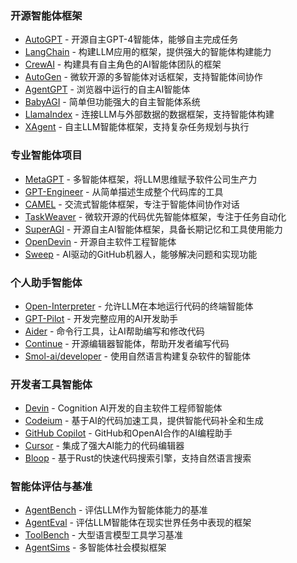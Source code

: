 ### 开源智能体框架

* [AutoGPT](https://github.com/Significant-Gravitas/AutoGPT) - 开源自主GPT-4智能体，能够自主完成任务
* [LangChain](https://github.com/langchain-ai/langchain) - 构建LLM应用的框架，提供强大的智能体构建能力
* [CrewAI](https://github.com/joaomdmoura/crewAI) - 构建具有自主角色的AI智能体团队的框架
* [AutoGen](https://github.com/microsoft/autogen) - 微软开源的多智能体对话框架，支持智能体间协作
* [AgentGPT](https://github.com/reworkd/AgentGPT) - 浏览器中运行的自主AI智能体
* [BabyAGI](https://github.com/yoheinakajima/babyagi) - 简单但功能强大的自主智能体系统
* [LlamaIndex](https://github.com/run-llama/llama_index) - 连接LLM与外部数据的数据框架，支持智能体构建
* [XAgent](https://github.com/OpenBMB/XAgent) - 自主LLM智能体框架，支持复杂任务规划与执行

### 专业智能体项目

* [MetaGPT](https://github.com/geekan/MetaGPT) - 多智能体框架，将LLM思维赋予软件公司生产力
* [GPT-Engineer](https://github.com/gpt-engineer-org/gpt-engineer) - 从简单描述生成整个代码库的工具
* [CAMEL](https://github.com/camel-ai/camel) - 交流式智能体框架，专注于智能体间协作对话
* [TaskWeaver](https://github.com/microsoft/TaskWeaver) - 微软开源的代码优先智能体框架，专注于任务自动化
* [SuperAGI](https://github.com/TransformerOptimus/SuperAGI) - 开源自主AI智能体框架，具备长期记忆和工具使用能力
* [OpenDevin](https://github.com/OpenDevin/OpenDevin) - 开源自主软件工程智能体
* [Sweep](https://github.com/sweepai/sweep) - AI驱动的GitHub机器人，能够解决问题和实现功能

### 个人助手智能体

* [Open-Interpreter](https://github.com/KillianLucas/open-interpreter) - 允许LLM在本地运行代码的终端智能体
* [GPT-Pilot](https://github.com/Pythagora-io/gpt-pilot) - 开发完整应用的AI开发助手
* [Aider](https://github.com/paul-gauthier/aider) - 命令行工具，让AI帮助编写和修改代码
* [Continue](https://github.com/continuedev/continue) - 开源编辑器智能体，帮助开发者编写代码
* [Smol-ai/developer](https://github.com/smol-ai/developer) - 使用自然语言构建复杂软件的智能体

### 开发者工具智能体

* [Devin](https://www.cognition.ai/devin) - Cognition AI开发的自主软件工程师智能体
* [Codeium](https://codeium.com/) - 基于AI的代码加速工具，提供智能代码补全和生成
* [GitHub Copilot](https://github.com/features/copilot) - GitHub和OpenAI合作的AI编程助手
* [Cursor](https://www.cursor.so/) - 集成了强大AI能力的代码编辑器
* [Bloop](https://github.com/BloopAI/bloop) - 基于Rust的快速代码搜索引擎，支持自然语言搜索

### 智能体评估与基准

* [AgentBench](https://github.com/THUDM/AgentBench) - 评估LLM作为智能体能力的基准
* [AgentEval](https://github.com/xlang-ai/AgentEval) - 评估LLM智能体在现实世界任务中表现的框架
* [ToolBench](https://github.com/OpenBMB/ToolBench) - 大型语言模型工具学习基准
* [AgentSims](https://github.com/py499372727/AgentSims) - 多智能体社会模拟框架


